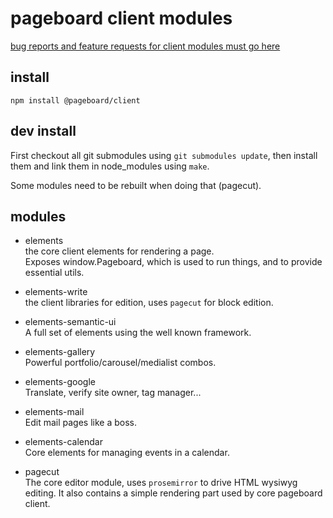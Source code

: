 pageboard client modules
========================

[bug reports and feature requests for client modules must go here](https://github.com/pageboard/client/issues)

install
-------

`npm install @pageboard/client`


dev install
-----------

First checkout all git submodules using `git submodules update`,
then install them and link them in node_modules using `make`.

Some modules need to be rebuilt when doing that (pagecut).


modules
-------  

* elements  
  the core client elements for rendering a page.  
  Exposes window.Pageboard, which is used to run things,
  and to provide essential utils.

* elements-write  
  the client libraries for edition, uses `pagecut` for block edition.

* elements-semantic-ui  
  A full set of elements using the well known framework.

* elements-gallery  
  Powerful portfolio/carousel/medialist combos.

* elements-google  
  Translate, verify site owner, tag manager...

* elements-mail  
  Edit mail pages like a boss.

* elements-calendar  
  Core elements for managing events in a calendar.

* pagecut  
  The core editor module, uses `prosemirror` to drive HTML wysiwyg editing.
  It also contains a simple rendering part used by core pageboard client.


